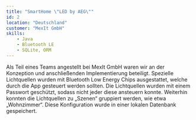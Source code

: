 ```yaml
---
title: "SmartHome \"LED by AEG\""
id: 2
location: "Deutschland"
customer: "MexIt GmbH"
skills:
    - Java
    - Bluetooth LE
    - SQLite, ORM
---
```


Als Teil eines Teams angestellt bei MexIt GmbH waren wir an der Konzeption und anschließenden Implementierung beteiligt. Spezielle Lichtquellen wurden mit Bluetooth Low Energy Chips ausgestattet, welche durch die App gesteuert werden sollten. Die Lichtquellen wurden mit einem Passwort geschützt, sodass nicht jeder diese ansteuern konnte. Weiterhin konnten die Lichtquellen zu „Szenen“ gruppiert werden, wie etwa „Wohnzimmer“. Diese Konfiguration wurde in einer lokalen Datenbank gespeichert.